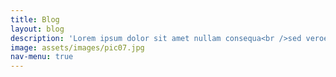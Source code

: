 ```yaml
---
title: Blog
layout: blog
description: 'Lorem ipsum dolor sit amet nullam consequa<br />sed veroeros. tempus adipiscing nulla.'
image: assets/images/pic07.jpg
nav-menu: true
---
```



